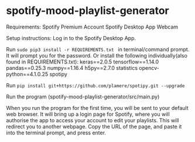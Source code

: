 # spotify-mood-playlist-generator

Requirements:
Spotify Premium Account
Spotify Desktop App
Webcam



Setup instructions:
Log in to the Spotify Desktop App.

Run  ```sudo pip3 install -r REQUIREMENTS.txt ``` in terminal/command prompt. It will prompt you for the password.
Or install the following individually(also found in REQUIREMENTS.txt):
keras==2.0.5
tensorflow==1.14.0
pandas==0.25.3
numpy==1.16.4
h5py==2.7.0
statistics
opencv-python==4.1.0.25
spotipy

Run ```pip install git+https://github.com/plamere/spotipy.git --upgrade```

Run the program (spotify-mood-playlist-generator/src/main.py)

When you run the program for the first time, you will be sent to your default web browser. 
It will bring up a login page for Spotify, where you will authorise the app to access your account to edit your playlists. 
This will redirect you to another webpage. Copy the URL of the page, and paste it into the terminal prompt, and press enter. 
